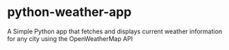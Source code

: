 # python-weather-app
A Simple Python app that fetches and displays current weather information for any city using the OpenWeatherMap API
